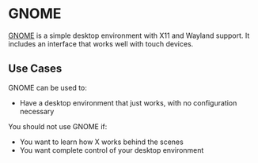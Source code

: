 # GNOME

[GNOME][gnome] is a simple desktop environment with X11 and Wayland support. It includes an interface that works well with touch devices.

## Use Cases

GNOME can be used to:

- Have a desktop environment that just works, with no configuration necessary

You should not use GNOME if:

- You want to learn how X works behind the scenes
- You want complete control of your desktop environment

[gnome]: https://wiki.archlinux.org/index.php/GNOME
